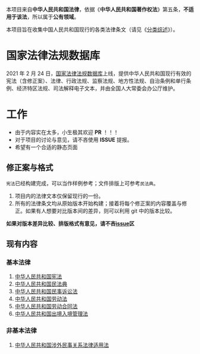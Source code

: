 本项目来自**中华人民共和国法律**，依据《**中华人民共和国著作权法**》第五条，**不适用于该法**，所以属于**公有领域**。

本项目旨在收集中国人民共和国现行的各类法律条文（请见《[分类综述](./中华人民共和国法律分类综述.md)》）。

# 国家法律法规数据库

2021 年 2 月 24 日，[国家法律法规数据库](https://flk.npc.gov.cn/)上线，提供中华人民共和国现行有效的宪法（含修正案）、法律、行政法规、监察法规、地方性法规、自治条例和单行条例、经济特区法规、司法解释电子文本，并由全国人大常委会办公厅维护。

# 工作

- 由于内容实在太多，小生极其欢迎 **PR** ！！！
- 对于项目的讨论与意见，请不吝使用 **ISSUE** 提报。
- 希望有一个合适的静态页面

## 修正案与格式

`宪法`已经构建完成，可以当作样例参考；文件排版上可参考`民法典`。

1. 项目内的法律文本仅保留现行的一份。
2. 所有的法律条文均从原始版本开始构建；接着将每个修正案的内容覆盖与修正。如果有人想要对比版本间的差异，则可以利用 git 中的版本比较。

**如果对版本差异比较、排版格式有意见，请不吝[issue](https://github.com/DannyVim/Chinese_Laws/issues)区**

## 现有内容

### 基本法律

1. [中华人民共和国宪法](./宪法/八二宪法（现行）.md)
2. [中华人民共和国民法典](./基本法律/中华人民共和国民法典.md)
3. [中华人民共和国民事诉讼法](./基本法律/民事诉讼法2021.md)
4. [中华人民共和国劳动法](./基本法律/中华人民共和国劳动法.md)
5. [中华人民共和国劳动合同法](./基本法律/中华人民共和国劳动合同法.md)
6. [中华人民共和国出境入境管理法](./基本法律/中华人民共和国出境入境管理法.md)

### 非基本法律

1. [中华人民共和国涉外民事关系法律适用法](./非基本法律/中华人民共和国涉外民事关系法律适用法.md)
